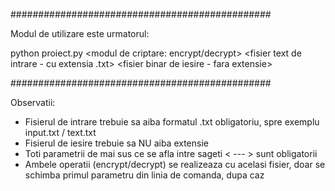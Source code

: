 ###############################################

Modul de utilizare este urmatorul: 

python proiect.py <modul de criptare: encrypt/decrypt> <cheie secreta> <fisier text de intrare - cu extensia .txt> <fisier binar de iesire - fara extensie>

###############################################

Observatii:

- Fisierul de intrare trebuie sa aiba formatul .txt obligatoriu, spre exemplu input.txt / text.txt
- Fisierul de iesire trebuie sa NU aiba extensie
- Toti parametrii de mai sus ce se afla intre sageti < --- > sunt obligatorii
- Ambele operatii (encrypt/decrypt) se realizeaza cu acelasi fisier, doar se schimba primul parametru din linia de comanda, dupa caz
